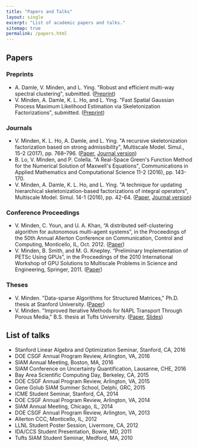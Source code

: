 ```yaml
---
title: "Papers and Talks"
layout: single
excerpt: "List of academic papers and talks."
sitemap: true
permalink: /papers.html
---
```



## Papers

### Preprints
- A. Damle, V. Minden, and L. Ying.  "Robust and efficient multi-way spectral clustering", submitted. ([Preprint](https://arxiv.org/abs/1609.08251))
- V. Minden, A. Damle, K. L. Ho, and L. Ying.  "Fast Spatial Gaussian Process Maximum Likelihood Estimation via Skeletonization Factorizations", submitted. ([Preprint](https://arxiv.org/abs/1603.08057))

### Journals
- V. Minden, K. L. Ho, A. Damle, and L. Ying.  "A recursive skeletonization factorization based on strong admissibility", Multiscale Model. Simul., 15-2 (2017), pp. 768–796. ([Paper](docs/rss.pdf), [Journal version](http://dx.doi.org/10.1137/16M1095949))
- B. Lo, V. Minden, and P. Colella. "A Real-Space Green's Function Method for the Numerical Solution of Maxwell's Equations", Communications in Applied Mathematics and Computational Science 11-2 (2016), pp. 143-170.
- V. Minden, A. Damle, K. L. Ho, and L. Ying. "A technique for updating hierarchical skeletonization-based factorizations of integral operators", Multiscale Model. Simul. 14-1 (2016), pp. 42-64. ([Paper](docs/updating.pdf), [Journal version](http://dx.doi.org/10.1137/15M1024500))

### Conference Proceedings
- V. Minden, C. Youn, and U. A. Khan, “A distributed self-clustering algorithm for autonomous multi-agent systems”, in the Proceedings of the 50th Annual Allerton Conference on Communication, Control and Computing, Monticello, IL, Oct. 2012. ([Paper](docs/selfclustering.pdf))
- V. Minden, B. Smith, and M. G. Knepley. “Preliminary Implementation of PETSc Using GPUs”, in the Proceedings of the 2010 International Workshop of GPU Solutions to Multiscale Problems in Science and Engineering, Springer, 2011. ([Paper](docs/gpus.pdf))

### Theses
- V. Minden. "Data-sparse Algorithms for Structured Matrices," Ph.D. thesis at Stanford University. ([Paper](docs/minden_thesis_2017.pdf))
- V. Minden. "Improved Iterative Methods for NAPL Transport Through Porous Media," B.S. thesis at Tufts University. ([Paper](docs/mindenthesis.pdf), [Slides](docs/thesisslides.pdf))

## List of talks
- Stanford Linear Algebra and Optimization Seminar, Stanford, CA, 2016
- DOE CSGF Annual Program Review, Arlington, VA, 2016
- SIAM Annual Meeting, Boston, MA, 2016
- SIAM Conference on Uncertainty Quantification, Lausanne, CHE, 2016
- Bay Area Scientific Computing Day, Berkeley, CA, 2015
- DOE CSGF Annual Program Review, Arlington, VA, 2015
- Gene Golub SIAM Summer School, Delphi, GRC, 2015
- ICME Student Seminar, Stanford, CA, 2014
- DOE CSGF Annual Program Review, Arlington, VA, 2014
- SIAM Annual Meeting, Chicago, IL, 2014
- DOE CSGF Annual Program Review, Arlington, VA, 2013
- Allerton CCC, Monticello, IL, 2012
- LLNL Student Poster Session, Livermore, CA, 2012
- IDA/CCS Student Presentation, Bowie, MD, 2011
- Tufts SIAM Student Seminar, Medford, MA, 2010

